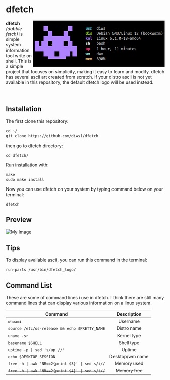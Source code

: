 # dfetch
<img align="right" src="https://github.com/diws1/dfetch/blob/main/screenshot/dfetch2.png" alt="image" />
<b>dfetch</b> <i>(dabble fetch)</i> is simple system information tool write on shell.
This is a simple project that focuses on simplicity, making it easy to learn and modify.
dfetch has several ascii art created from scratch. If your distro ascii is not yet available in this repository, the default dfetch logo will be used instead. <br />
<br />
<br />

## Installation
The first clone this repository:
```
cd ~/
git clone https://github.com/diws1/dfetch
```
then go to dfetch directory:
```
cd dfetch/
````
Run installation with:
```
make
sudo make install
```
Now you can use dfetch on your system by typing command below on your terminal: 
```
dfetch
```

## Preview
![My Image](https://github.com/diws1/dfetch/blob/main/screenshot/dfetch1.png)

## Tips
To display available ascii, you can run this command in the terminal:
```
run-parts /usr/bin/dfetch_logo/
```

## Command List
These are some of command lines i use in dfetch. I think there are still many command lines that can display various information on a linux system.

| Command | Description |
| --- | :---: |
| `whoami` | Username |
| `source /etc/os-release && echo $PRETTY_NAME` | Distro name |
| `uname -sr` | Kernel type |
| `basename $SHELL` | Shell type |
| `uptime -p \| sed 's/up //'` | Uptime |
| `echo $DESKTOP_SESSION` | Desktop/wm name |
| `free -h \| awk 'NR==2{print $3}' \| sed s/i//` | Memory used |
| <s>`free -h \| awk 'NR==2{print $4}' \| sed s/i//`</s> | <s>Memory free</s> |


